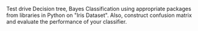 Test drive Decision tree, Bayes Classification using appropriate packages from libraries in Python on "Iris Dataset".
Also, construct confusion matrix and evaluate the performance of your classifier. 

